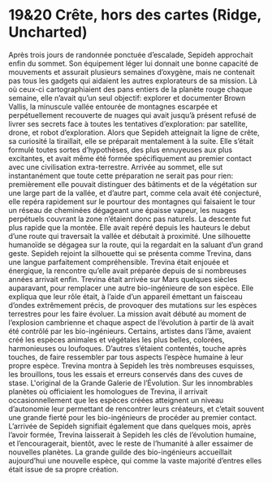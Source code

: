 # 19&20 Crête, hors des cartes (Ridge, Uncharted)

Après trois jours de randonnée ponctuée d’escalade, Sepideh approchait enfin du sommet. Son équipement léger lui donnait une bonne capacité de mouvements et assurait plusieurs semaines d’oxygène, mais ne contenait pas tous les gadgets qui aidaient les autres explorateurs de sa mission. Là où ceux-ci cartographiaient des pans entiers de la planète rouge chaque semaine, elle n’avait qu’un seul objectif: explorer et documenter Brown Vallis, la minuscule vallée entourée de montagnes escarpée et perpétuellement recouverte de nuages qui avait jusqu’à présent refusé de livrer ses secrets face à toutes les tentatives d’exploration: par satellite, drone, et robot d’exploration. Alors que Sepideh atteignait la ligne de crête, sa curiosité la tiraillait, elle se préparait mentalement à la suite. Elle s’était formulé toutes sortes d’hypothèses, des plus ennuyeuses aux plus excitantes, et avait même été formée spécifiquement au premier contact avec une civilisation extra-terrestre. Arrivée au sommet, elle sut instantanément que toute cette préparation ne serait pas pour rien: premièrement elle pouvait distinguer des bâtiments et de la végétation sur une large part de la vallée, et d’autre part, comme cela avait été conjecturé, elle repéra rapidement sur le pourtour des montagnes qui faisaient le tour un réseau de cheminées dégageant une épaisse vapeur, les nuages perpétuels couvrant la zone n’étaient donc pas naturels. La descente fut plus rapide que la montée. Elle avait repéré depuis les hauteurs le debut d’une route qui traversait la vallée et débutait à proximité. Une silhouette humanoïde se dégagea sur la route, qui la regardait en la saluant d’un grand geste. Sepideh rejoint la silhouette qui se présenta comme Trevina, dans une langue parfaitement compréhensible. Trevina était enjouée et énergique, la rencontre qu’elle avait préparée depuis de si nombreuses années arrivait enfin. Trevina était arrivée sur Mars quelques siècles auparavant, pour remplacer une autre bio-ingénieure de son espèce. Elle expliqua que leur rôle était, à l’aide d’un appareil émettant un faisceau d’ondes extrêmement précis, de provoquer des mutations sur les espèces terrestres pour les faire évoluer. La mission avait débuté au moment de l’explosion cambrienne et chaque aspect de l’évolution à partir de là avait été contrôlé par les bio-ingénieurs.  Certains, artistes dans l’âme, avaient créé les espèces animales et végétales les plus belles, colorées, harmonieuses ou loufoques. D’autres s’étaient contentés, touche après touches, de faire ressembler par tous aspects l’espèce humaine à leur propre espèce. Trevina montra à Sepideh les très nombreuses esquisses, les brouillons, tous les essais et erreurs conservés dans des cuves de stase. L'original de la Grande Galerie de l’Évolution. Sur les innombrables planètes où officiaient les homologues de Trevina, il arrivait occasionnellement que les espèces créées atteignent un niveau d’autonomie leur permettant de rencontrer leurs créateurs, et c’etait souvent une grande fierté pour les bio-ingénieurs de procéder au premier contact. L’arrivée de Sepideh signifiait également que dans quelques mois, après l’avoir formée, Trevina laisserait à Sepideh les clés de l’évolution humaine, et l’encouragerait, bientôt, avec le reste de l’humanité à aller essaimer de nouvelles planètes. La grande guilde des bio-ingénieurs accueillait aujourd’hui une nouvelle espèce, qui comme la vaste majorité d’entres elles était issue de sa propre création.